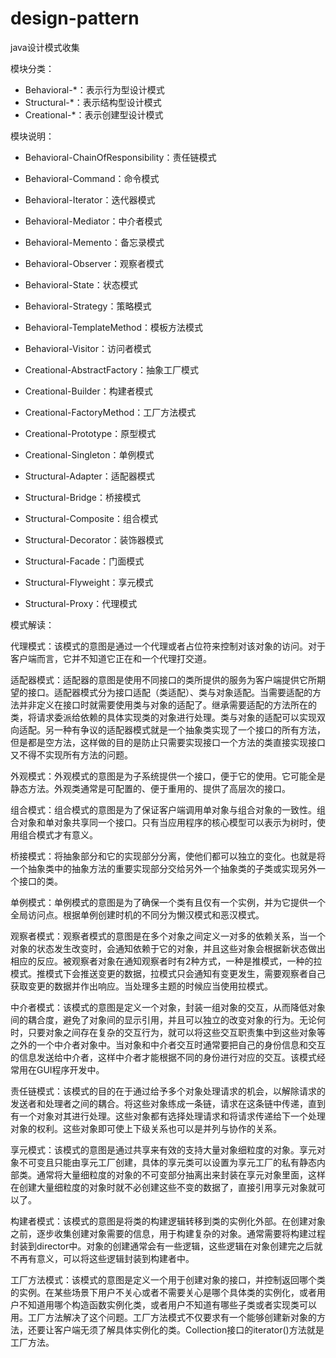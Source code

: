 # design-pattern
java设计模式收集

模块分类：

- Behavioral-*：表示行为型设计模式
- Structural-*：表示结构型设计模式
- Creational-*：表示创建型设计模式

模块说明：

- Behavioral-ChainOfResponsibility：责任链模式
- Behavioral-Command：命令模式
- Behavioral-Iterator：迭代器模式
- Behavioral-Mediator：中介者模式
- Behavioral-Memento：备忘录模式
- Behavioral-Observer：观察者模式
- Behavioral-State：状态模式
- Behavioral-Strategy：策略模式
- Behavioral-TemplateMethod：模板方法模式
- Behavioral-Visitor：访问者模式


- Creational-AbstractFactory：抽象工厂模式
- Creational-Builder：构建者模式
- Creational-FactoryMethod：工厂方法模式
- Creational-Prototype：原型模式
- Creational-Singleton：单例模式


- Structural-Adapter：适配器模式
- Structural-Bridge：桥接模式
- Structural-Composite：组合模式
- Structural-Decorator：装饰器模式
- Structural-Facade：门面模式
- Structural-Flyweight：享元模式
- Structural-Proxy：代理模式

模式解读：

代理模式：该模式的意图是通过一个代理或者占位符来控制对该对象的访问。对于客户端而言，它并不知道它正在和一个代理打交道。

适配器模式：适配器的意图是使用不同接口的类所提供的服务为客户端提供它所期望的接口。适配器模式分为接口适配（类适配）、类与对象适配。当需要适配的方法并非定义在接口时就需要使用类与对象的适配了。继承需要适配的方法所在的类，将请求委派给依赖的具体实现类的对象进行处理。类与对象的适配可以实现双向适配。另一种有争议的适配器模式就是一个抽象类实现了一个接口的所有方法，但是都是空方法，这样做的目的是防止只需要实现接口一个方法的类直接实现接口又不得不实现所有方法的问题。

外观模式：外观模式的意图是为子系统提供一个接口，便于它的使用。它可能全是静态方法。外观类通常是可配置的、便于重用的、提供了高层次的接口。

组合模式：组合模式的意图是为了保证客户端调用单对象与组合对象的一致性。组合对象和单对象共享同一个接口。只有当应用程序的核心模型可以表示为树时，使用组合模式才有意义。

桥接模式：将抽象部分和它的实现部分分离，使他们都可以独立的变化。也就是将一个抽象类中的抽象方法的重要实现部分交给另外一个抽象类的子类或实现另外一个接口的类。

单例模式：单例模式的意图是为了确保一个类有且仅有一个实例，并为它提供一个全局访问点。根据单例创建时机的不同分为懒汉模式和恶汉模式。

观察者模式：观察者模式的意图是在多个对象之间定义一对多的依赖关系，当一个对象的状态发生改变时，会通知依赖于它的对象，并且这些对象会根据新状态做出相应的反应。被观察者对象在通知观察者时有2种方式，一种是推模式，一种的拉模式。推模式下会推送变更的数据，拉模式只会通知有变更发生，需要观察者自己获取变更的数据并作出响应。当处理多主题的时候应当使用拉模式。

中介者模式：该模式的意图是定义一个对象，封装一组对象的交互，从而降低对象间的耦合度，避免了对象间的显示引用，并且可以独立的改变对象的行为。无论何时，只要对象之间存在复杂的交互行为，就可以将这些交互职责集中到这些对象等之外的一个中介者对象中。当对象和中介者交互时通常要把自己的身份信息和交互的信息发送给中介者，这样中介者才能根据不同的身份进行对应的交互。该模式经常用在GUI程序开发中。

责任链模式：该模式的目的在于通过给予多个对象处理请求的机会，以解除请求的发送者和处理者之间的耦合。将这些对象练成一条链，请求在这条链中传递，直到有一个对象对其进行处理。这些对象都有选择处理请求和将请求传递给下一个处理对象的权利。这些对象即可使上下级关系也可以是并列与协作的关系。

享元模式：该模式的意图是通过共享来有效的支持大量对象细粒度的对象。享元对象不可变且只能由享元工厂创建，具体的享元类可以设置为享元工厂的私有静态内部类。通常将大量细粒度的对象的不可变部分抽离出来封装在享元对象里面，这样在创建大量细粒度的对象时就不必创建这些不变的数据了，直接引用享元对象就可以了。

构建者模式：该模式的意图是将类的构建逻辑转移到类的实例化外部。在创建对象之前，逐步收集创建对象需要的信息，用于构建复杂的对象。通常需要将构建过程封装到director中。对象的创建通常会有一些逻辑，这些逻辑在对象创建完之后就不再有意义，可以将这些逻辑封装到构建者中。

工厂方法模式：该模式的意图是定义一个用于创建对象的接口，并控制返回哪个类的实例。在某些场景下用户不关心或者不需要关心是哪个具体类的实例化，或者用户不知道用哪个构造函数实例化类，或者用户不知道有哪些子类或者实现类可以用。工厂方法解决了这个问题。工厂方法模式不仅要求有一个能够创建新对象的方法，还要让客户端无须了解具体实例化的类。Collection接口的iterator()方法就是工厂方法。